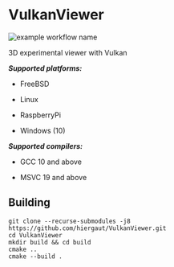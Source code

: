 VulkanViewer
======================
<!-- [![Build Status](https://travis-ci.com/hiergaut/VulkanViewer.svg?branch=main)](https://travis-ci.com/hiergaut/VulkanViewer) -->
![example workflow name](https://github.com/hiergaut/VulkanViewer/workflows/CI/badge.svg)

3D experimental viewer with Vulkan

***Supported platforms:***

 <!-- * Android (14+, ARM, x86, MIPS) -->
 <!-- * asm.js/Emscripten (1.25.0) -->
 * FreeBSD
 <!-- * iOS (iPhone, iPad, AppleTV) -->
 * Linux
 <!-- * MIPS Creator CI20 -->
 <!-- * OSX (10.12+) -->
 <!-- * PlayStation 4 -->
 * RaspberryPi
 <!-- * Windows (XP, Vista, 7, 8, 10) -->
 * Windows (10)
 <!-- * UWP (Universal Windows, Xbox One) -->

***Supported compilers:***

 <!-- * Clang 3.3 and above -->
 <!-- * GCC 5 and above -->
 * GCC 10 and above
 <!-- * VS2017 and above -->
 * MSVC 19 and above

Building
-------------

```
git clone --recurse-submodules -j8 https://github.com/hiergaut/VulkanViewer.git
cd VulkanViewer
mkdir build && cd build
cmake ..
cmake --build .
```
